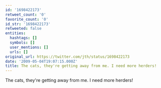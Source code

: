 ```yaml
---
id: '1698422173'
retweet_count: '0'
favorite_count: '0'
id_str: '1698422173'
retweeted: false
entities:
  hashtags: []
  symbols: []
  user_mentions: []
  urls: []
original_url: https://twitter.com/jth/status/1698422173
date: '2009-05-04T19:07:15.000Z'
title: The cats, they're getting away from me. I need more herders!
---
```


The cats, they're getting away from me. I need more herders!